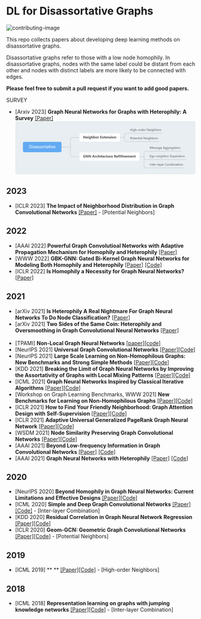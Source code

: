 # DL for Disassortative Graphs
![contributing-image](https://img.shields.io/badge/contributions-welcome-brightgreen.svg?style=flat)

This repo collects papers about developing deep learning methods on disassortative graphs.

Disassortative graphs refer to those with a low node homophily. In disassortative graphs, nodes with the same label could be distant from each other and nodes with distinct labels are more likely to be connected with edges.

**Please feel free to submit a pull request if you want to add good papers.**

SURVEY
* [Arxiv 2023] **Graph Neural Networks for Graphs with Heterophily: A Survey** [[Paper]](https://arxiv.org/abs/2202.07082)
![Classification](./Classification.png)

2023
----
* [ICLR 2023] **The Impact of Neighborhood Distribution in Graph Convolutional Networks** [[Paper]](https://openreview.net/forum?id=XUqTyU9VlWp) - [Potential Neighbors]

2022
----
* [AAAI 2022] **Powerful Graph Convolutioal Networks with Adaptive Propagation Mechanism for Homophily and Heterophily** [[Paper]](https://arxiv.org/abs/2112.13562) 
* [WWW 2022] **GBK-GNN: Gated Bi-Kernel Graph Neural Networks for Modeling Both Homophily and Heterophily** [[Paper]](https://arxiv.org/abs/2110.15777) [[Code]](https://github.com/Xzh0u/GBK-GNN)
* [ICLR 2022] **Is Homophily a Necessity for Graph Neural Networks?** [[Paper]](https://openreview.net/forum?id=ucASPPD9GKN) 



2021
----
* [arXiv 2021] **Is Heterophily A Real Nightmare For Graph Neural Networks To Do Node Classification?** [[Paper]](https://arxiv.org/abs/2109.05641)
* [arXiv 2021] **Two Sides of the Same Coin: Heterophily and Oversmoothing in Graph Convolutional Neural Networks** [[Paper]](https://arxiv.org/abs/2102.06462v2)
<br/><br/>
* [TPAMI] **Non-Local Graph Neural Networks** [[paper]](https://arxiv.org/abs/2005.14612)[[code]](https://github.com/divelab/Non-Local-GNN)
* [NeurIPS 2021] **Universal Graph Convolutional Networks** [[Paper]](https://openreview.net/forum?id=MSXDyfli9vy)[[Code]](https://github.com/jindi-tju/U-GCN)
* [NeurIPS 2021] **Large Scale Learning on Non-Homophilous Graphs: New Benchmarks and Strong Simple Methods** [[Paper]](https://arxiv.org/abs/2110.14446)[[Code]](https://github.com/CUAI/Non-Homophily-Large-Scale)
* [KDD 2021] **Breaking the Limit of Graph Neural Networks by Improving the Assortativity of Graphs with Local Mixing Patterns** [[Paper]](https://dl.acm.org/doi/abs/10.1145/3447548.3467373)[[Code]](https://github.com/susheels/gnns-and-local-assortativity)
* [ICML 2021] **Graph Neural Networks Inspired by Classical Iterative Algorithms** [[Paper]](https://arxiv.org/abs/2103.06064)[[Code]](https://github.com/FFTYYY/TWIRLS)
* [Workshop on Graph Learning Benchmarks, WWW 2021] **New Benchmarks for Learning on Non-Homophilous Graphs** [[Paper]](https://graph-learning-benchmarks.github.io/assets/papers/Non_Homophilous_Camera_Ready.pdf)[[Code]](https://github.com/CUAI/Non-Homophily-Benchmarks)
* [ICLR 2021] **How to Find Your Friendly Neighborhood: Graph Attention Design with Self-Supervision** [[Paper]](https://openreview.net/forum?id=Wi5KUNlqWty)[[Code]](https://github.com/dongkwan-kim/SuperGAT)
* [ICLR 2021] **Adaptive Universal Generalized PageRank Graph Neural Network** [[Paper]](https://openreview.net/forum?id=n6jl7fLxrP)[[Code]](https://github.com/jianhao2016/GPRGNN)
* [WSDM 2021] **Node Similarity Preserving Graph Convolutional Networks** [[Paper]](https://arxiv.org/abs/2011.09643)[[Code]](https://github.com/ChandlerBang/SimP-GCN)
* [AAAI 2021] **Beyond Low-frequency Information in Graph Convolutional Networks** [[Paper]](https://arxiv.org/abs/2101.00797) [[Code]](https://github.com/bdy9527/FAGCN)
* [AAAI 2021] **Graph Neural Networks with Heterophily** [[Paper]](https://arxiv.org/abs/2009.13566) [[Code]](https://github.com/GemsLab/CPGNN)

2020
----
* [NeurIPS 2020] **Beyond Homophily in Graph Neural Networks: Current Limitations and Effective Designs** [[Paper]](https://arxiv.org/abs/2006.11468)[[Code]](https://github.com/GemsLab/H2GCN)
* [ICML 2020] **Simple and Deep Graph Convolutional Networks** [[Paper]](https://arxiv.org/abs/2007.02133)[[Code]](https://github.com/chennnM/GCNII) - [Inter-layer Combination]
* [KDD 2020] **Residual Correlation in Graph Neural Network Regression** [[Paper]](https://arxiv.org/abs/2002.08274)[[Code]](https://github.com/000Justin000/gnn-residual-correlation)
* [ICLR 2020] **Geom-GCN: Geometric Graph Convolutional Networks** [[Paper]](https://openreview.net/forum?id=S1e2agrFvS)[[Code]](https://github.com/graphdml-uiuc-jlu/geom-gcn) - [Potential Neighbors]

2019
----
* [ICML 2019] ** ** [[Paper]](http://proceedings.mlr.press/v97/abu-el-haija19a.html)[[Code]](https://github.com/benedekrozemberczki/MixHop-and-N-GCN) - [High-order Neighbors]

2018
----
* [ICML 2018] **Representation learning on graphs with jumping knowledge networks** [[Paper]](http://proceedings.mlr.press/v80/xu18c.html)[[Code]](https://github.com/dmlc/dgl/tree/master/examples/pytorch/jknet) - [Inter-layer Combination]
